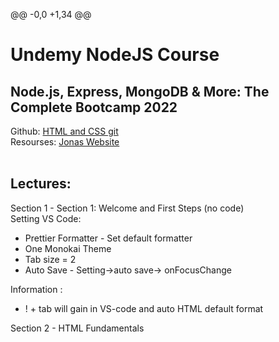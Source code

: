  @@ -0,0 +1,34 @@
<h1> Undemy NodeJS Course </h1>
<h2> Node.js, Express, MongoDB & More: The Complete Bootcamp 2022 </h2>

<span>
Github:
<a href="https://github.com/jonasschmedtmann/html-css-course"> HTML and CSS git </a>
</span>
<span>
<br>
Resourses:
<a href="https://codingheroes.io/resources/">Jonas Website </a>  
</span>

<br>
<br>

<h2>Lectures: </h2>
Section 1 - Section 1: Welcome and First Steps (no code)
<br>
<span>
Setting VS Code:
<ul>
  <li>Prettier Formatter - Set default formatter</li> 
  <li>One Monokai Theme</li> 
  <li>Tab size = 2</li>
  <li>Auto Save - Setting->auto save-> onFocusChange</li>
</ul>
</span>
Information :
<ul>
  <li>! + tab will gain in VS-code and auto HTML default format</li> 
</ul>

Section 2 - HTML Fundamentals
